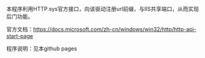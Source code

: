 本程序利用HTTP.sys官方接口，向该驱动注册url前缀，与IIS共享端口，从而实现后门功能。

官方文档：https://docs.microsoft.com/zh-cn/windows/win32/http/http-api-start-page

程序说明：见本github pages